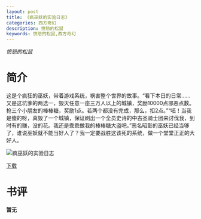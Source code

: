 ```yaml
---
layout: post
title: 《疯巫妖的实验日志》
categories: 西方奇幻
description: 愤怒的松鼠
keywords: 愤怒的松鼠,西方奇幻
---
```

*愤怒的松鼠*
# 简介
这是个疯狂的巫妖，带着游戏系统，祸害整个世界的故事。“看下本日的日常……又是这坑爹的两选一，毁灭任意一座三万人以上的城镇，奖励10000点邪恶点数。抢三个小朋友的棒棒糖，奖励1点。若两个都没有完成，那么，扣2点。”“呸！当我是傻的呀，真毁了一个城镇，保证刷出一个全员史诗的中古圣骑士团来讨伐我，到时有的赚，没的花。我还是乖乖做我的棒棒糖大盗吧。”恶名昭彰的巫妖已经当够了，谁说巫妖就不能当好人了？我一定要战胜这该死的系统，做一个堂堂正正的大好人。

![疯巫妖的实验日志](https://cdn.jsdelivr.net/gh/YYbooks0/yybooks0img@master/bookscover2/疯巫妖的实验日志.6ekfldb6f400.jpg)

[下载](https://link.jscdn.cn/1drv/aHR0cHM6Ly8xZHJ2Lm1zL3QvcyFBaGU2R2dNWmVFb2pobFVmeHhCNV9tRi1hRm5wP2U9V0JzOXJ2.txt)

# 书评
**暂无**